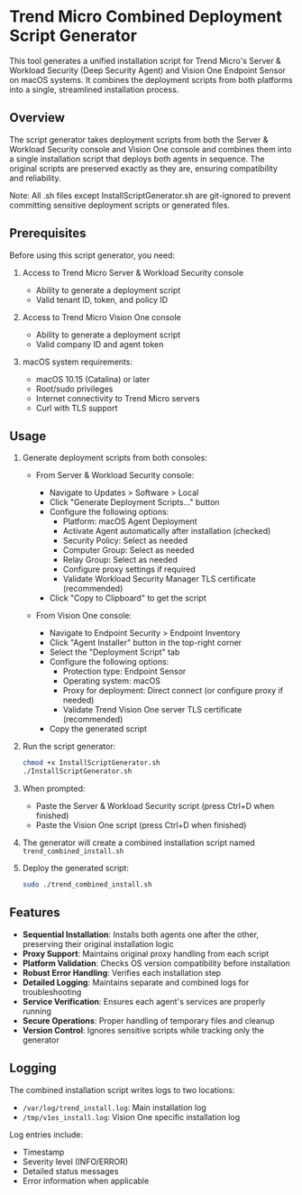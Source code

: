 # Trend Micro Combined Deployment Script Generator

This tool generates a unified installation script for Trend Micro's Server & Workload Security (Deep Security Agent) and Vision One Endpoint Sensor on macOS systems. It combines the deployment scripts from both platforms into a single, streamlined installation process.

## Overview

The script generator takes deployment scripts from both the Server & Workload Security console and Vision One console and combines them into a single installation script that deploys both agents in sequence. The original scripts are preserved exactly as they are, ensuring compatibility and reliability.

Note: All .sh files except InstallScriptGenerator.sh are git-ignored to prevent committing sensitive deployment scripts or generated files.

## Prerequisites

Before using this script generator, you need:

1. Access to Trend Micro Server & Workload Security console
   - Ability to generate a deployment script
   - Valid tenant ID, token, and policy ID

2. Access to Trend Micro Vision One console
   - Ability to generate a deployment script
   - Valid company ID and agent token

3. macOS system requirements:
   - macOS 10.15 (Catalina) or later
   - Root/sudo privileges
   - Internet connectivity to Trend Micro servers
   - Curl with TLS support

## Usage

1. Generate deployment scripts from both consoles:
   - From Server & Workload Security console:
     * Navigate to Updates > Software > Local
     * Click "Generate Deployment Scripts..." button
     * Configure the following options:
       - Platform: macOS Agent Deployment
       - Activate Agent automatically after installation (checked)
       - Security Policy: Select as needed
       - Computer Group: Select as needed
       - Relay Group: Select as needed
       - Configure proxy settings if required
       - Validate Workload Security Manager TLS certificate (recommended)
     * Click "Copy to Clipboard" to get the script
   
   - From Vision One console:
     * Navigate to Endpoint Security > Endpoint Inventory
     * Click "Agent Installer" button in the top-right corner
     * Select the "Deployment Script" tab
     * Configure the following options:
       - Protection type: Endpoint Sensor
       - Operating system: macOS
       - Proxy for deployment: Direct connect (or configure proxy if needed)
       - Validate Trend Vision One server TLS certificate (recommended)
     * Copy the generated script

2. Run the script generator:
   ```bash
   chmod +x InstallScriptGenerator.sh
   ./InstallScriptGenerator.sh
   ```

3. When prompted:
   - Paste the Server & Workload Security script (press Ctrl+D when finished)
   - Paste the Vision One script (press Ctrl+D when finished)

4. The generator will create a combined installation script named `trend_combined_install.sh`

5. Deploy the generated script:
   ```bash
   sudo ./trend_combined_install.sh
   ```

## Features

- **Sequential Installation**: Installs both agents one after the other, preserving their original installation logic
- **Proxy Support**: Maintains original proxy handling from each script
- **Platform Validation**: Checks OS version compatibility before installation
- **Robust Error Handling**: Verifies each installation step
- **Detailed Logging**: Maintains separate and combined logs for troubleshooting
- **Service Verification**: Ensures each agent's services are properly running
- **Secure Operations**: Proper handling of temporary files and cleanup
- **Version Control**: Ignores sensitive scripts while tracking only the generator

## Logging

The combined installation script writes logs to two locations:
- `/var/log/trend_install.log`: Main installation log
- `/tmp/v1es_install.log`: Vision One specific installation log

Log entries include:
- Timestamp
- Severity level (INFO/ERROR)
- Detailed status messages
- Error information when applicable
